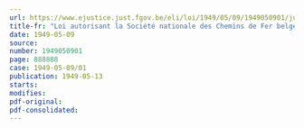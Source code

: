 ```yaml
---
url: https://www.ejustice.just.fgov.be/eli/loi/1949/05/09/1949050901/justel
title-fr: "Loi autorisant la Société nationale des Chemins de Fer belges à émettre en Belgique ou à l'étranger, par tranches successives et sous la garantie de l'Etat, un emprunt de cinq milliards de francs belges"
date: 1949-05-09
source:
number: 1949050901
page: 888888
case: 1949-05-09/01
publication: 1949-05-13
starts:
modifies:
pdf-original:
pdf-consolidated:
---
```


